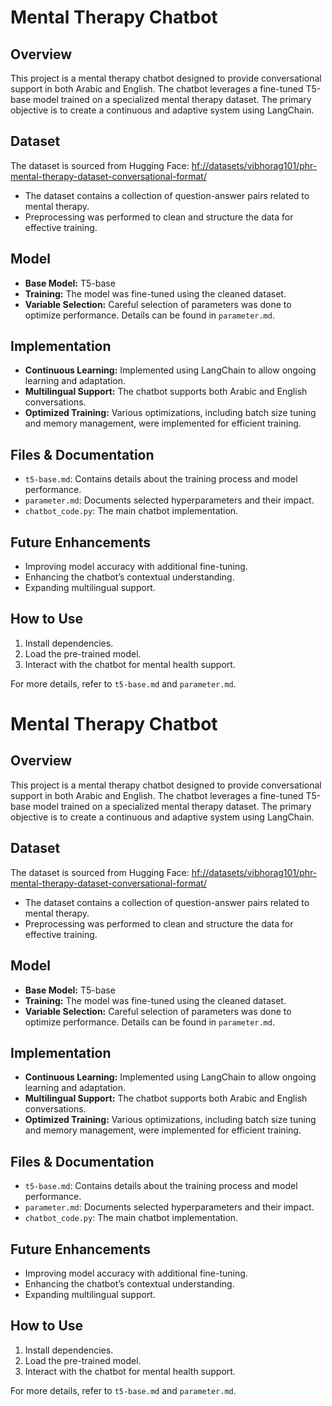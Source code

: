 # Mental Therapy Chatbot

## Overview
This project is a mental therapy chatbot designed to provide conversational support in both Arabic and English. The chatbot leverages a fine-tuned T5-base model trained on a specialized mental therapy dataset. The primary objective is to create a continuous and adaptive system using LangChain.

## Dataset
The dataset is sourced from Hugging Face:
[hf://datasets/vibhorag101/phr-mental-therapy-dataset-conversational-format/](hf://datasets/vibhorag101/phr-mental-therapy-dataset-conversational-format/)

- The dataset contains a collection of question-answer pairs related to mental therapy.
- Preprocessing was performed to clean and structure the data for effective training.

## Model
- **Base Model:** T5-base
- **Training:** The model was fine-tuned using the cleaned dataset.
- **Variable Selection:** Careful selection of parameters was done to optimize performance. Details can be found in `parameter.md`.

## Implementation
- **Continuous Learning:** Implemented using LangChain to allow ongoing learning and adaptation.
- **Multilingual Support:** The chatbot supports both Arabic and English conversations.
- **Optimized Training:** Various optimizations, including batch size tuning and memory management, were implemented for efficient training.

## Files & Documentation
- `t5-base.md`: Contains details about the training process and model performance.
- `parameter.md`: Documents selected hyperparameters and their impact.
- `chatbot_code.py`: The main chatbot implementation.

## Future Enhancements
- Improving model accuracy with additional fine-tuning.
- Enhancing the chatbot’s contextual understanding.
- Expanding multilingual support.

## How to Use
1. Install dependencies.
2. Load the pre-trained model.
3. Interact with the chatbot for mental health support.

For more details, refer to `t5-base.md` and `parameter.md`.

# Mental Therapy Chatbot

## Overview
This project is a mental therapy chatbot designed to provide conversational support in both Arabic and English. The chatbot leverages a fine-tuned T5-base model trained on a specialized mental therapy dataset. The primary objective is to create a continuous and adaptive system using LangChain.

## Dataset
The dataset is sourced from Hugging Face:
[hf://datasets/vibhorag101/phr-mental-therapy-dataset-conversational-format/](hf://datasets/vibhorag101/phr-mental-therapy-dataset-conversational-format/)

- The dataset contains a collection of question-answer pairs related to mental therapy.
- Preprocessing was performed to clean and structure the data for effective training.

## Model
- **Base Model:** T5-base
- **Training:** The model was fine-tuned using the cleaned dataset.
- **Variable Selection:** Careful selection of parameters was done to optimize performance. Details can be found in `parameter.md`.

## Implementation
- **Continuous Learning:** Implemented using LangChain to allow ongoing learning and adaptation.
- **Multilingual Support:** The chatbot supports both Arabic and English conversations.
- **Optimized Training:** Various optimizations, including batch size tuning and memory management, were implemented for efficient training.

## Files & Documentation
- `t5-base.md`: Contains details about the training process and model performance.
- `parameter.md`: Documents selected hyperparameters and their impact.
- `chatbot_code.py`: The main chatbot implementation.

## Future Enhancements
- Improving model accuracy with additional fine-tuning.
- Enhancing the chatbot’s contextual understanding.
- Expanding multilingual support.

## How to Use
1. Install dependencies.
2. Load the pre-trained model.
3. Interact with the chatbot for mental health support.

For more details, refer to `t5-base.md` and `parameter.md`.

